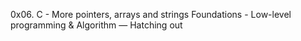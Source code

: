 0x06. C - More pointers, arrays and strings
 Foundations - Low-level programming & Algorithm ― Hatching out
